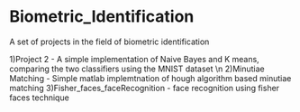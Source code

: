 # Biometric_Identification

A set of projects in the field of biometric identification

1)Project 2 - A simple implementation of Naive Bayes and K means, comparing the two classifiers using the MNIST dataset \n
2)Minutiae Matching - Simple matlab implemtnation of hough algorithm based minutiae matching
3)Fisher_faces_faceRecognition - face recognition using fisher faces technique


